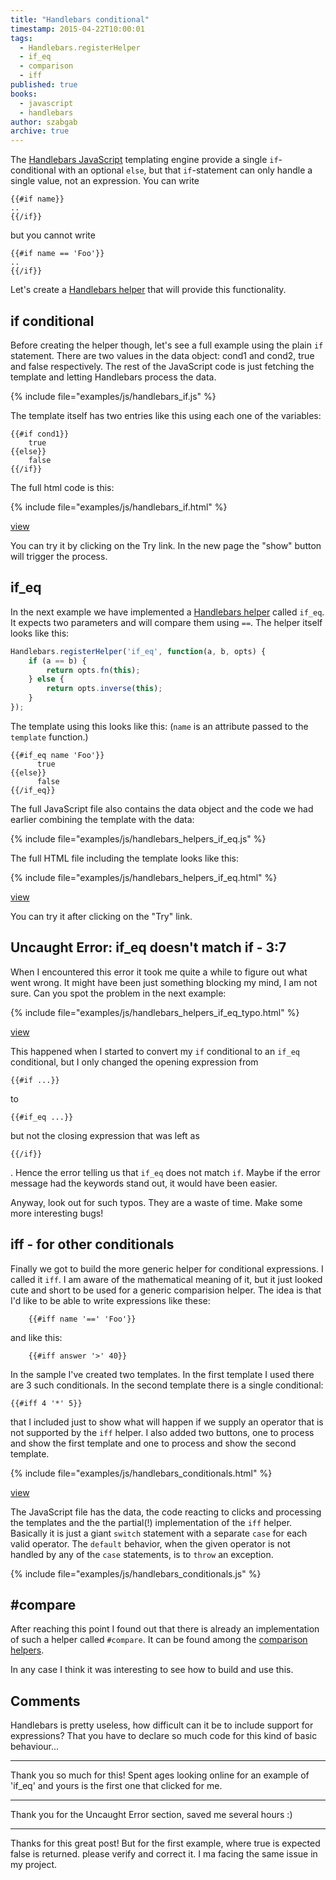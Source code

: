 ```yaml
---
title: "Handlebars conditional"
timestamp: 2015-04-22T10:00:01
tags:
  - Handlebars.registerHelper
  - if_eq
  - comparison
  - iff
published: true
books:
  - javascript
  - handlebars
author: szabgab
archive: true
---
```



The [Handlebars JavaScript](http://handlebarsjs.com/) templating engine provide a single `if`-conditional with an optional `else`,
but that `if`-statement can only handle a single value, not an expression. You can write

```
{{#if name}}
..
{{/if}}
```

but you cannot write

```
{{#if name == 'Foo'}}
..
{{/if}}
```

Let's create a [Handlebars helper](/handlebars-helpers) that will provide this functionality.


## if conditional

Before creating the helper though, let's see a full example using the plain `if` statement.
There are two values in the data object: cond1 and cond2, true and false respectively. The rest of the
JavaScript code is just fetching the template and letting Handlebars process the data.

{% include file="examples/js/handlebars_if.js" %}

The template itself has two entries like this using each one of the variables:

```
{{#if cond1}}
    true
{{else}}
    false
{{/if}}
```

The full html code is this:

{% include file="examples/js/handlebars_if.html" %}

[view](examples/js/handlebars_if.html)

You can try it by clicking on the Try link. In the new page the "show" button will trigger the process.

## if_eq

In the next example we have implemented a [Handlebars helper](/handlebars-helpers) called
`if_eq`. It expects two parameters and will compare them using `==`.
The helper itself looks like this:

```javascript
Handlebars.registerHelper('if_eq', function(a, b, opts) {
    if (a == b) {
        return opts.fn(this);
    } else {
        return opts.inverse(this);
    }
});
```

The template using this looks like this: (`name` is an attribute passed to the `template` function.)

```
{{#if_eq name 'Foo'}}
      true
{{else}}
      false
{{/if_eq}}
```

The full JavaScript file also contains the data object and the
code we had earlier combining the template with the data:

{% include file="examples/js/handlebars_helpers_if_eq.js" %}

The full HTML file including the template looks like this:

{% include file="examples/js/handlebars_helpers_if_eq.html" %}

[view](examples/js/handlebars_helpers_if_eq.html)

You can try it after clicking on the "Try" link.

## Uncaught Error: if_eq doesn't match if - 3:7

When I encountered this error it took me quite a while to figure out what went wrong.
It might have been just something blocking my mind, I am not sure. Can you spot the  problem in the next example:

{% include file="examples/js/handlebars_helpers_if_eq_typo.html" %}

[view](examples/js/handlebars_helpers_if_eq_typo.html)

This happened when I started to convert my `if` conditional to an `if_eq` conditional, but I only changed the opening
expression from
```
{{#if ...}}
```
to
```
{{#if_eq ...}}
```
but not the closing expression that was left as
```
{{/if}}
```
.
Hence the error telling us that `if_eq` does not match `if`. Maybe if the error message had the keywords stand out,
it would have been easier.

Anyway, look out for such typos. They are a waste of time. Make some more interesting bugs!

## iff - for other conditionals

Finally we got to build the more generic helper for conditional expressions. I called it `iff`. I am aware of the mathematical
meaning of it, but it just looked cute and short to be used for a generic comparision helper. The idea is that I'd like to
be able to write expressions like these:

```
    {{#iff name '==' 'Foo'}}
```

and like this:

```
    {{#iff answer '>' 40}}
```

In the sample I've created two templates. In the first template I used there are 3 such conditionals.
In the second template there is a single conditional:
```
{{#iff 4 '*' 5}}
```
that I included just to
show what will happen if we supply an operator that is not supported by the `iff` helper. I also added two buttons,
one to process and show the first template and one to process and show the second template.

{% include file="examples/js/handlebars_conditionals.html" %}

[view](examples/js/handlebars_conditionals.html)

The JavaScript file has the data, the code reacting to clicks and processing the templates and the the partial(!)
implementation of the `iff` helper. Basically it is just a giant `switch` statement with a separate
`case` for each valid operator. The `default` behavior, when the given operator is not handled
by any of the `case` statements, is to `throw` an exception.

{% include file="examples/js/handlebars_conditionals.js" %}


## #compare

After reaching this point I found out that there is already an implementation of such a helper called `#compare`.
It can be found among the [comparison helpers](http://assemble.io/helpers/helpers-comparison.html).

In any case I think it was interesting to see how to build and use this.

## Comments

Handlebars is pretty useless, how difficult can it be to include support for expressions? That you have to declare so much code for this kind of basic behaviour...

<hr>

Thank you so much for this! Spent ages looking online for an example of 'if_eq' and yours is the first one that clicked for me.

<hr>

Thank you for the Uncaught Error section, saved me several hours :)

<hr>

Thanks for this great post! But for the first example, where true is expected false is returned. please verify and correct it. I ma facing the same issue in my project.


